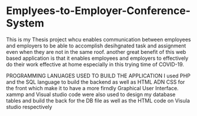 # Emplyees-to-Employer-Conference-System
This is my Thesis project whcu enables communication between employees and employers to be able to accomplish desihgnated task and assignment even when they are not in the same roof. another great benefit of this web based application is that it enables employees and employers to effectively do their work effective at home especially in this trying time of COVID-19. 

PROGRAMMING LANUAGES USED TO BUILD THE APPLICATION
I used PHP and the SQL language to build the backend as well as HTML ADN CSS for the front which make it to have a more firndly Graphical User Interface. xammp and Visual studio code were also used to design my database tables and build the back for the DB file as well as the HTML code on Visula studio respectively
